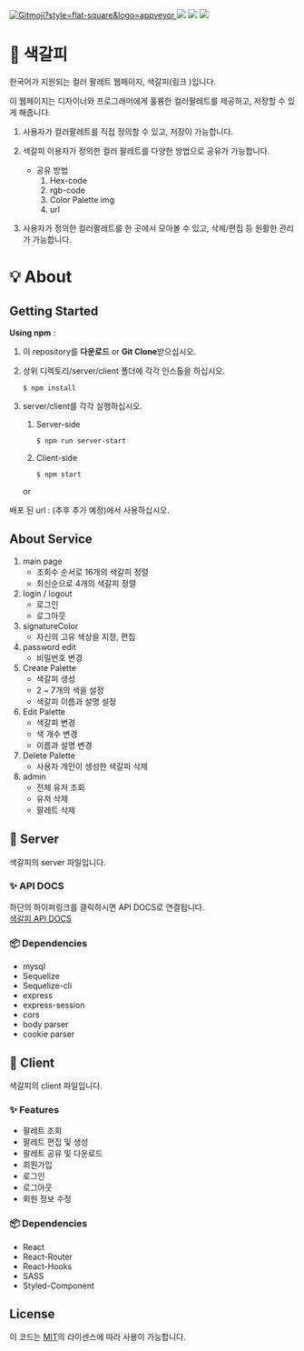 <a href="https://gitmoji.carloscuesta.me"> <img src="https://img.shields.io/badge/gitmoji-%20😜%20😍-FFDD67.svg?style=flat-square" alt="Gitmoji?style=flat-square&logo=appveyor"> </a> <a href="https://github.com/codestates/Saekgalpi-ColorPalette"><img src ="https://img.shields.io/badge/github-Saekgalpi-lightgrey?style=flat-square&logo=appveyor"></a> <img src="https://img.shields.io/badge/npm-v6.14.4-important?style=flat-square&logo=appveyor"> <img src="https://img.shields.io/badge/node.js-v12.16.11-important?style=flat-square&logo=appveyor"> 



# 🎨 색갈피

한국어가 지원되는 컬러 팔레트 웹페이지, 색갈피(링크 )입니다.

이 웹페이지는 디자이너와 프로그래머에게 훌륭한 컬러팔레트를 제공하고, 저장할 수 있게 해줍니다.

1. 사용자가 컬러팔레트를 직접 정의할 수 있고, 저장이 가능합니다.
2. 색갈피 이용자가 정의한 컬러 팔레트를 다양한 방법으로 공유가 가능합니다. 
   - 공유 방법
      	1. Hex-code
      	2. rgb-code
     	3. Color Palette img
     	4. url

3. 사용자가 정의한 컬러팔레트를 한 곳에서 모아볼 수 있고, 삭제/편집 등 원활한 관리가 가능합니다.

   

# 💡 About 

## Getting Started

**Using npm** :

1. 이 repository를 **다운로드** or **Git Clone**받으십시오.

2. 상위 디렉토리/server/client 폴더에 각각 인스톨을 하십시오.

   ```
   $ npm install
   ```

3. server/client를 각각 실행하십시오.

   1. Server-side

      ```
      $ npm run server-start
      ```

   2. Client-side

      ```
      $ npm start
      ```

   or

배포 된 url : (추후 추가 예정)에서 사용하십시오.

## About Service
   1. main page 
      - 조회수 순서로 16개의 색갈피 정렬
      - 최신순으로 4개의 색갈피 정렬
   2. login / logout
      - 로그인
      - 로그아웃
   3. signatureColor
      - 자신의 고유 색상을 지정, 편집
   4. password edit
      - 비밀번호 변경
   5. Create Palette
      - 색갈피 생성
      - 2 ~ 7개의 색을 설정
      - 색갈피 이름과 설명 설정
   6. Edit Palette
      - 색갈피 변경
      - 색 개수 변경
      - 이름과 설명 변경
   7. Delete Palette
      - 사용자 개인이 생성한 색갈피 삭제
   8. admin 
      - 전체 유저 조회
      - 유저 삭제 
      - 팔레트 삭제

## 🎨 Server
색갈피의 server 파일입니다.

### :sparkles: API DOCS
하단의 하이퍼링크를 클릭하시면 API DOCS로 연결됩니다.   
<a href="https://hwabaek.gitbook.io/hwabaek/">색갈피 API DOCS</a>


### 📦 Dependencies

-   mysql
-   Sequelize
-   Sequelize-cli
-   express
-   express-session
-   cors
-   body parser
-   cookie parser


## 🎨 Client

색갈피의 client 파일입니다.

### ✨ Features

-   팔레트 조회  
-   팔레트 편집 및 생성  
-   팔레트 공유 및 다운로드  
-   회원가입  
-   로그인  
-   로그아웃  
-   회원 정보 수정  

### 📦 Dependencies

-   React
-   React-Router
-   React-Hooks
-   SASS
-   Styled-Component

## License

이 코드는 <a href="https://github.com/carloscuesta/gitmoji/blob/master/LICENSE">MIT</a>의 라이센스에 따라 사용이 가능합니다. 
